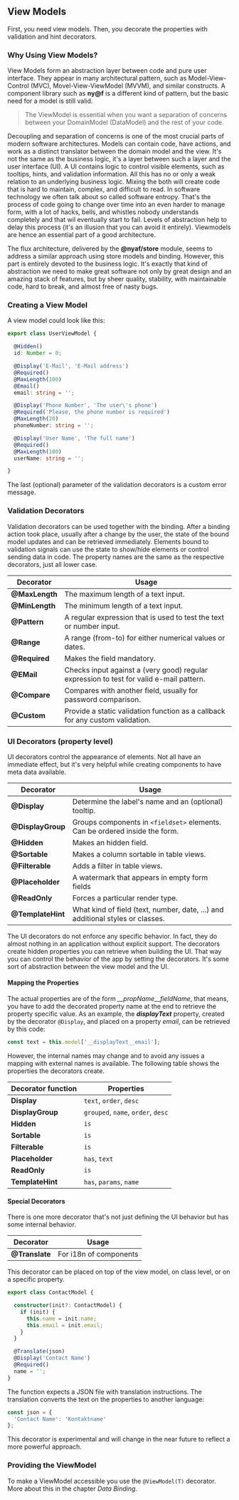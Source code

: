 ## View Models

First, you need view models. Then, you decorate the properties with validation and hint decorators.

### Why Using View Models?

View Models form an abstraction layer between code and pure user interface. They appear in many architectural pattern, such as Model-View-Control (MVC), Movel-View-ViewModel (MVVM), and similar constructs. A component library such as **ny@f** is a different kind of pattern, but the basic need for a model is still valid.

> The ViewModel is essential when you want a separation of concerns between your DomainModel (DataModel) and the rest of your code.

Decoupling and separation of concerns is one of the most crucial parts of modern software architectures. Models can contain code, have actions, and work as a distinct translator between the domain model and the view. It's not the same as the business logic, it's a layer between such a layer and the user interface (UI). A UI contains logic to control visible elements, such as tooltips, hints, and validation information. All this has no or only a weak relation to an underlying business logic. Mixing the both will create code that is hard to maintain, complex, and difficult to read. In software technology we often talk about so called software entropy. That's the process of code going to change over time into an even harder to manage form, with a lot of hacks, bells, and whistles nobody understands completely and that wil eventually start to fail. Levels of abstraction help to delay this process (it's an illusion that you can avoid it entirely). Viewmodels are hence an essential part of a good architecture.

The flux architecture, delivered by the **@nyaf/store** module, seems to address a similar approach using store models and binding. However, this part is entirely devoted to the business logic. It's exactly that kind of abstraction we need to make great software not only by great design and an amazing stack of features, but by sheer quality, stability, with maintainable code, hard to break, and almost free of nasty bugs.

### Creating a View Model

A view model could look like this:

~~~ts
export class UserViewModel {

  @Hidden()
  id: Number = 0;

  @Display('E-Mail', 'E-Mail address')
  @Required()
  @MaxLength(100)
  @Email()
  email: string = '';

  @Display('Phone Number', 'The user\'s phone')
  @Required('Please, the phone number is required')
  @MaxLength(20)
  phoneNumber: string = '';

  @Display('User Name', 'The full name')
  @Required()
  @MaxLength(100)
  userName: string = '';

}
~~~

The last (optional) parameter of the validation decorators is a custom error message.

### Validation Decorators

Validation decorators can be used together with the binding. After a binding action took place, usually after a change by the user, the state of the bound model updates and can be retrieved immediately. Elements bound to validation signals can use the state to show/hide elements or control sending data in code. The property names are the same as the respective decorators, just all lower case.

| Decorator | Usage |
|-----------|-------|
|**@MaxLength**| The maximum length of a text input. |
|**@MinLength**| The minimum length of a text input. |
|**@Pattern**| A regular expression that is used to test the text or number input.|
|**@Range**| A range (from-to) for either numerical values or dates. |
|**@Required**| Makes the field mandatory. |
|**@EMail**| Checks input against a (very good) regular expression to test for valid e-mail pattern.|
|**@Compare**| Compares with another field, usually for password comparison.|
|**@Custom**| Provide a static validation function as a callback for any custom validation.|

### UI Decorators (property level)

UI decorators control the appearance of elements. Not all have an immediate effect, but it's very helpful while creating components to have meta data available.

| Decorator | Usage |
|-----------|-------|
|**@Display**| Determine the label's name and an (optional) tooltip. |
|**@DisplayGroup**| Groups components in `<fieldset>` elements. Can be ordered inside the form. |
|**@Hidden**| Makes an hidden field. |
|**@Sortable**| Makes a column sortable in table views. |
|**@Filterable**| Adds a filter in table views. |
|**@Placeholder**| A watermark that appears in empty form fields|
|**@ReadOnly**| Forces a particular render type.|
|**@TemplateHint**| What kind of field (text, number, date, ...) and additional styles or classes. |

The UI decorators do not enforce any specific behavior. In fact, they do almost nothing in an application without explicit support. The decorators create hidden properties you can retrieve when building the UI. That way you can control the behavior of the app by setting the decorators. It's some sort of abstraction between the view model and the UI.

#### Mapping the Properties

The actual properties are of the form *__propName__fieldName*, that means, you have to add the decorated property name at the end to retrieve the property specific value. As an example, the *__displayText__* property, created by the decorator `@Display`, and placed on a property *email*, can be retrieved by this code:

~~~ts
const text = this.model['__displayText__email'];
~~~

However, the internal names may change and to avoid any issues a mapping with external names is available. The following table shows the properties the decorators create.

| Decorator function | Properties |
|-----------|-------|
|**Display**| `text`, `order`, `desc` |
|**DisplayGroup**| `grouped`, `name`, `order`, `desc` |
|**Hidden**| `is`  |
|**Sortable**| `is` |
|**Filterable**| `is` |
|**Placeholder**| `has`, `text` |
|**ReadOnly**| `is` |
|**TemplateHint**| `has`, `params`, `name`  |

####  Special Decorators

There is one more decorator that's not just defining the UI behavior but has some internal behavior.

| Decorator | Usage |
|-----------|-------|
|**@Translate**| For i18n of components |

This decorator can be placed on top of the view model, on class level, or on a specific property.

~~~ts
export class ContactModel {

  constructor(init?: ContactModel) {
    if (init) {
      this.name = init.name;
      this.email = init.email;
    }
  }

  @Translate(json)
  @Display('Contact Name')
  @Required()
  name = '';
}
~~~

The function expects a JSON file with translation instructions. The translation converts the text on the properties to another language:

~~~js
const json = {
  'Contact Name': 'Kontaktname'
};
~~~

This decorator is experimental and will change in the near future to reflect a more powerful approach.

### Providing the ViewModel

To make a ViewModel accessible you use the `@ViewModel(T)` decorator. More about this in the chapter *Data Binding*.
